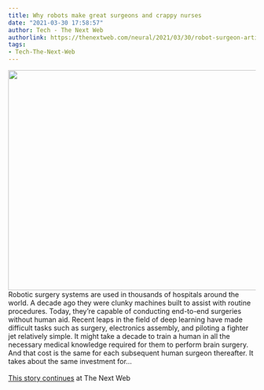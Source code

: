 ```yaml
---
title: Why robots make great surgeons and crappy nurses
date: "2021-03-30 17:58:57"
author: Tech - The Next Web
authorlink: https://thenextweb.com/neural/2021/03/30/robot-surgeon-artificial-intelligence-nurse-maid/
tags:
- Tech-The-Next-Web
---
```

<img src="https://cdn0.tnwcdn.com/wp-content/blogs.dir/1/files/2021/03/robonurse-796x448.jpg" width="796" height="448"><br />Robotic surgery systems are used in thousands of hospitals around the world. A decade ago they were clunky machines built to assist with routine procedures. Today, they’re capable of conducting end-to-end surgeries without human aid. Recent leaps in the field of deep learning have made difficult tasks such as surgery, electronics assembly, and piloting a fighter jet relatively simple. It might take a decade to train a human in all the necessary medical knowledge required for them to perform brain surgery. And that cost is the same for each subsequent human surgeon thereafter. It takes about the same investment for&#8230; <br><br><a href="https://thenextweb.com/neural/2021/03/30/robot-surgeon-artificial-intelligence-nurse-maid/?utm_source=social&#038;utm_medium=feed&#038;utm_campaign=profeed">This story continues</a> at The Next Web